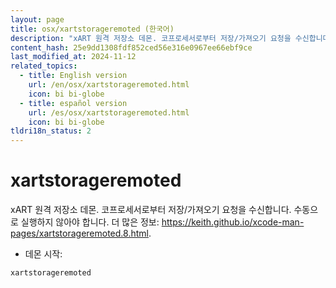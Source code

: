 ```yaml
---
layout: page
title: osx/xartstorageremoted (한국어)
description: "xART 원격 저장소 데몬. 코프로세서로부터 저장/가져오기 요청을 수신합니다."
content_hash: 25e9dd1308fdf852ced56e316e0967ee66ebf9ce
last_modified_at: 2024-11-12
related_topics:
  - title: English version
    url: /en/osx/xartstorageremoted.html
    icon: bi bi-globe
  - title: español version
    url: /es/osx/xartstorageremoted.html
    icon: bi bi-globe
tldri18n_status: 2
---
```

# xartstorageremoted

xART 원격 저장소 데몬. 코프로세서로부터 저장/가져오기 요청을 수신합니다.
수동으로 실행하지 않아야 합니다.
더 많은 정보: <https://keith.github.io/xcode-man-pages/xartstorageremoted.8.html>.

- 데몬 시작:

`xartstorageremoted`
